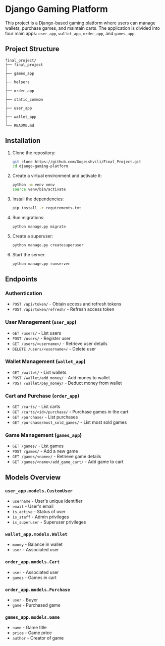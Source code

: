 # Django Gaming Platform

This project is a Django-based gaming platform where users can manage wallets, purchase games, and maintain carts. The application is divided into four main apps: `user_app`, `wallet_app`, `order_app`, and `games_app`.

## Project Structure
```
final_project/
├── final_project
│
├── games_app
│
├── helpers
│
├── order_app
│ 
├── static_common
│ 
├── user_app
│   
├── wallet_app
│    
└── README.md
```

## Installation

1. Clone the repository:
   ```bash
   git clone https://github.com/Gogeishvili/Final_Project.git
   cd django-gaming-platform
   ```

2. Create a virtual environment and activate it:
   ```bash
   python -m venv venv
   source venv/bin/activate
   ```

3. Install the dependencies:
   ```bash
   pip install -r requirements.txt
   ```

4. Run migrations:
   ```bash
   python manage.py migrate
   ```

5. Create a superuser:
   ```bash
   python manage.py createsuperuser
   ```

6. Start the server:
   ```bash
   python manage.py runserver
   ```

## Endpoints

### Authentication
- `POST /api/token/` - Obtain access and refresh tokens
- `POST /api/token/refresh/` - Refresh access token

### User Management (`user_app`)
- `GET /users/` - List users
- `POST /users/` - Register user
- `GET /users/<username>/` - Retrieve user details
- `DELETE /users/<username>/` - Delete user

### Wallet Management (`wallet_app`)
- `GET /wallet/` - List wallets
- `POST /wallet/add_money/` - Add money to wallet
- `POST /wallet/pay_money/` - Deduct money from wallet

### Cart and Purchase (`order_app`)
- `GET /carts/` - List carts
- `GET /carts/<id>/purchase/` - Purchase games in the cart
- `GET /purchase/` - List purchases
- `GET /purchase/most_sold_games/` - List most sold games

### Game Management (`games_app`)
- `GET /games/` - List games
- `POST /games/` - Add a new game
- `GET /games/<name>/` - Retrieve game details
- `GET /games/<name>/add_game_cart/` - Add game to cart

## Models Overview

### `user_app.models.CustomUser`
- `username` - User's unique identifier
- `email` - User's email
- `is_active` - Status of user
- `is_staff` - Admin privileges
- `is_superuser` - Superuser privileges

### `wallet_app.models.Wallet`
- `money` - Balance in wallet
- `user` - Associated user

### `order_app.models.Cart`
- `user` - Associated user
- `games` - Games in cart

### `order_app.models.Purchase`
- `user` - Buyer
- `game` - Purchased game

### `games_app.models.Game`
- `name` - Game title
- `price` - Game price
- `author` - Creator of game

